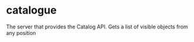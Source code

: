 # catalogue
The server that provides the Catalog API. Gets a list of visible objects from any position
